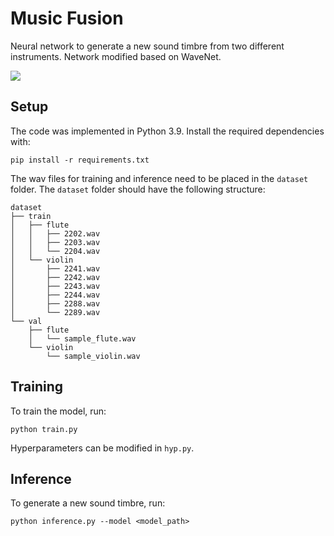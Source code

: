 # Music Fusion
Neural network to generate a new sound timbre from two different instruments.
Network modified based on WaveNet.

![](https://i.imgur.com/8YPUbT3.png)

## Setup
The code was implemented in Python 3.9. Install the required dependencies with:
```
pip install -r requirements.txt
```

The wav files for training and inference need to be placed in the `dataset` folder. The `dataset` folder should have the following structure:
```
dataset
├── train
│   ├── flute
│   │   ├── 2202.wav
│   │   ├── 2203.wav
│   │   └── 2204.wav
│   └── violin
│       ├── 2241.wav
│       ├── 2242.wav
│       ├── 2243.wav
│       ├── 2244.wav
│       ├── 2288.wav
│       └── 2289.wav
└── val
    ├── flute
    │   └── sample_flute.wav
    └── violin
        └── sample_violin.wav
```

## Training
To train the model, run:
```
python train.py
```
Hyperparameters can be modified in `hyp.py`.

## Inference
To generate a new sound timbre, run:
```
python inference.py --model <model_path>
```
